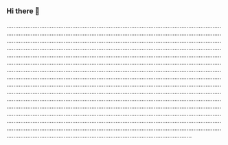 ### Hi there 👋

...............................................................................................................................................................................................................................................................................................................................................................................................................................................................................................................................................................................................................................................................................................................................................................................................................................................................................................................................................................................................................................................................................................................................................................................................................................................................................................................................................................................................................................................................................................................................................................................................................................................................................................................................................................................................................................................................................................................................................................................................................................................